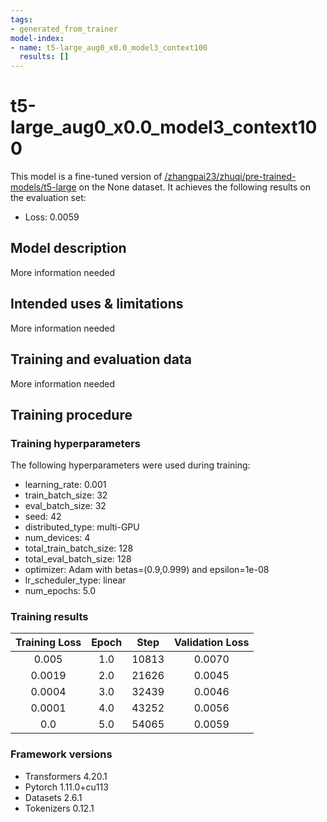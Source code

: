 ```yaml
---
tags:
- generated_from_trainer
model-index:
- name: t5-large_aug0_x0.0_model3_context100
  results: []
---
```


<!-- This model card has been generated automatically according to the information the Trainer had access to. You
should probably proofread and complete it, then remove this comment. -->

# t5-large_aug0_x0.0_model3_context100

This model is a fine-tuned version of [/zhangpai23/zhuqi/pre-trained-models/t5-large](https://huggingface.co//zhangpai23/zhuqi/pre-trained-models/t5-large) on the None dataset.
It achieves the following results on the evaluation set:
- Loss: 0.0059

## Model description

More information needed

## Intended uses & limitations

More information needed

## Training and evaluation data

More information needed

## Training procedure

### Training hyperparameters

The following hyperparameters were used during training:
- learning_rate: 0.001
- train_batch_size: 32
- eval_batch_size: 32
- seed: 42
- distributed_type: multi-GPU
- num_devices: 4
- total_train_batch_size: 128
- total_eval_batch_size: 128
- optimizer: Adam with betas=(0.9,0.999) and epsilon=1e-08
- lr_scheduler_type: linear
- num_epochs: 5.0

### Training results

| Training Loss | Epoch | Step  | Validation Loss |
|:-------------:|:-----:|:-----:|:---------------:|
| 0.005         | 1.0   | 10813 | 0.0070          |
| 0.0019        | 2.0   | 21626 | 0.0045          |
| 0.0004        | 3.0   | 32439 | 0.0046          |
| 0.0001        | 4.0   | 43252 | 0.0056          |
| 0.0           | 5.0   | 54065 | 0.0059          |


### Framework versions

- Transformers 4.20.1
- Pytorch 1.11.0+cu113
- Datasets 2.6.1
- Tokenizers 0.12.1
